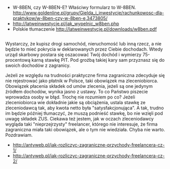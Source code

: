 - W-8BEN, czy W-8BEN-E? Właściwy formularz to W-8BEN. http://www.goldenline.pl/grupy/Gielda_i_inwestycje/rachunkowosc-dla-praktykow/w-8ben-czy-w-8ben-e,3473805/
- http://latweinwestycje.pl/jak_wypelnic_w8ben.php
- Polskie tłumaczenie http://latweinwestycje.pl/downloads/w8ben.pdf

##

Wystarczy, że kupisz drogi samochód, nieruchomość lub inną rzecz, a nie będzie to mieć pokrycia w deklarowanych przez Ciebie dochodach. Wtedy urząd skarbowy postara się oszacować Twój dochód i wymierzy 75-procentową karną stawkę PIT. Pod groźbą takiej kary sam przyznasz się do swoich dochodów z zagranicy.

Jeżeli ze względu na trudności praktyczne firma zagraniczna zdecyduje się nie rejestrować jako płatnik w Polsce, taki obowiązek ma zleceniobiorca. Obowiązek płacenia składek od umów zlecenia, jeżeli są one jedynym źródłem dochodów, wynika jasno z ustawy. To co Państwo piszecie wprowadza osoby w błąd. Trochę nie rozumiem po co? Jeżeli zleceniobiorca wie dokładnie jakie są obciążenia, ustala stawkę ze zleceniodawcą tak, aby kwota netto była "satysfakcjonująca". A tak, trudno im będzie później tłumaczyć, że muszą podnieść stawkę, bo nie wzięli pod uwagę składek ZUS. Ciekawa też jestem, jak w oczach zleceniodawcy wygląda taki "nieprzejrzysty" freelancer, którego nie interesuje, że firma zagraniczna miała taki obowiązek, ale o tym nie wiedziała. Chyba nie warto. Pozdrawiam.

- http://antyweb.pl/jak-rozliczyc-zagraniczne-przychody-freelancera-cz-1/
- http://antyweb.pl/jak-rozliczyc-zagraniczne-przychody-freelancera-cz-2/
